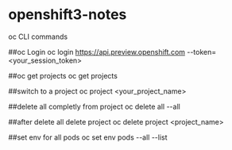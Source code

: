 # openshift3-notes

oc CLI commands

##oc Login
oc login https://api.preview.openshift.com --token=<your_session_token>

##oc get projects
oc get projects

##switch to a project
oc project <your_project_name>

##delete all completly from project
oc delete all --all

##after delete all delete project
oc delete project <project_name>

##set env for all pods
oc set env pods --all --list
